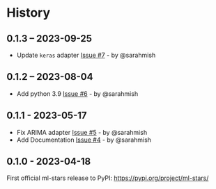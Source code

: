 # History

## 0.1.3 – 2023-09-25

* Update ``keras`` adapter [Issue #7](https://github.com/sintel-dev/ml-stars/issues/7) - by @sarahmish

## 0.1.2 – 2023-08-04

* Add python 3.9 [Issue #6](https://github.com/sintel-dev/ml-stars/issues/6) - by @sarahmish


## 0.1.1 - 2023-05-17

* Fix ARIMA adapter [Issue #5](https://github.com/sintel-dev/ml-stars/issues/5) - by @sarahmish
* Add Documentation [Issue #4](https://github.com/sintel-dev/ml-stars/issues/4) - by @sarahmish


## 0.1.0 - 2023-04-18

First official ml-stars release to PyPI: https://pypi.org/project/ml-stars/
